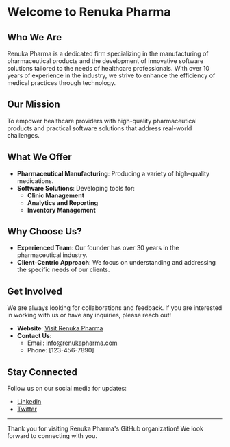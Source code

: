 # Welcome to Renuka Pharma

## Who We Are

Renuka Pharma is a dedicated firm specializing in the manufacturing of pharmaceutical products and the development of innovative software solutions tailored to the needs of healthcare professionals. With over 10 years of experience in the industry, we strive to enhance the efficiency of medical practices through technology.

## Our Mission

To empower healthcare providers with high-quality pharmaceutical products and practical software solutions that address real-world challenges.

## What We Offer

- **Pharmaceutical Manufacturing**: Producing a variety of high-quality medications.
- **Software Solutions**: Developing tools for:
  - **Clinic Management**
  - **Analytics and Reporting**
  - **Inventory Management**

## Why Choose Us?

- **Experienced Team**: Our founder has over 30 years in the pharmaceutical industry.
- **Client-Centric Approach**: We focus on understanding and addressing the specific needs of our clients.

## Get Involved

We are always looking for collaborations and feedback. If you are interested in working with us or have any inquiries, please reach out!

- **Website**: [Visit Renuka Pharma](https://www.renukapharma.com) <!-- Replace with actual website -->
- **Contact Us**: 
  - Email: [info@renukapharma.com](mailto:info@renukapharma.com)
  - Phone: [123-456-7890] <!-- Replace with actual phone number -->

## Stay Connected

Follow us on our social media for updates:

- [LinkedIn](https://www.linkedin.com/company/renukapharma) <!-- Replace with actual link -->
- [Twitter](https://twitter.com/renukapharma) <!-- Replace with actual link -->

---

Thank you for visiting Renuka Pharma's GitHub organization! We look forward to connecting with you.

